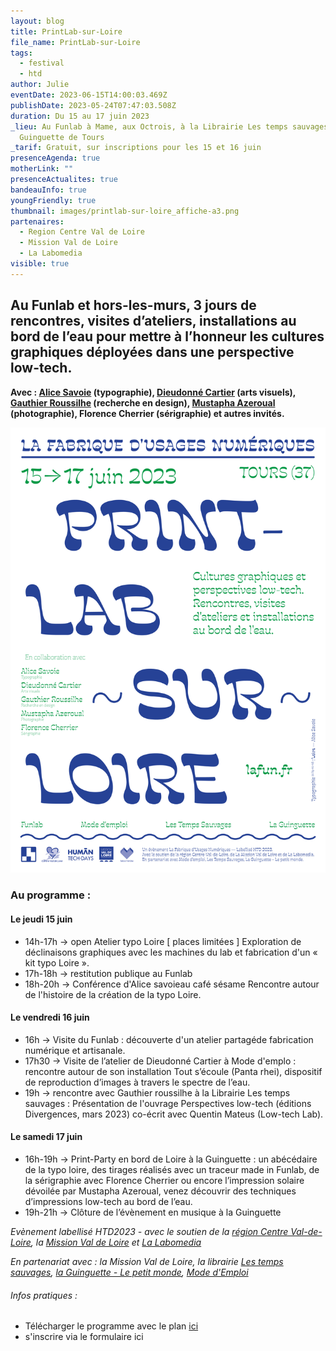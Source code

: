 ```yaml
---
layout: blog
title: PrintLab-sur-Loire
file_name: PrintLab-sur-Loire
tags:
  - festival
  - htd
author: Julie
eventDate: 2023-06-15T14:00:03.469Z
publishDate: 2023-05-24T07:47:03.508Z
duration: Du 15 au 17 juin 2023
_lieu: Au Funlab à Mame, aux Octrois, à la Librairie Les temps sauvages et à la
  Guinguette de Tours
_tarif: Gratuit, sur inscriptions pour les 15 et 16 juin
presenceAgenda: true
motherLink: ""
presenceActualites: true
bandeauInfo: true
youngFriendly: true
thumbnail: images/printlab-sur-loire_affiche-a3.png
partenaires:
  - Region Centre Val de Loire
  - Mission Val de Loire
  - La Labomedia
visible: true
---
```

## Au Funlab et hors-les-murs, 3 jours de rencontres, visites d’ateliers, installations au bord de l’eau pour mettre à l’honneur les cultures graphiques déployées dans une perspective low-tech.

**Avec : [Alice Savoie](https://frenchtype.com/) (typographie), [Dieudonné Cartier](http://www.dieudonnécartier.com/) (arts visuels), [Gauthier Roussilhe](https://gauthierroussilhe.com/) (recherche en design), [Mustapha Azeroual](https://azeroualmustapha.com/) (photographie), Florence Cherrier (sérigraphie) et autres invités.**

![](images/printlab-sur-loire_affiche-a3.png)

### Au programme :

#### Le jeudi 15 juin

* 14h-17h → open Atelier typo Loire \[ places limitées ]
  Exploration de déclinaisons graphiques avec les machines du lab et fabrication d'un « kit typo Loire ».
* 17h-18h → restitution publique au Funlab
* 18h-20h → Conférence d'Alice savoieau café sésame
  Rencontre autour de l'histoire de la création de la typo Loire.

#### Le vendredi 16 juin

* 16h → Visite du Funlab : découverte d'un atelier partagéde fabrication numérique et artisanale.
* 17h30 → Visite de l’atelier de Dieudonné Cartier à Mode d'emplo : rencontre autour de son installation Tout s’écoule (Panta rhei), dispositif de reproduction d’images à travers le spectre de l’eau.
* 19h → rencontre avec Gauthier roussilhe à la Librairie Les temps sauvages : Présentation de l'ouvrage Perspectives low-tech (éditions Divergences, mars 2023) co-écrit avec Quentin Mateus (Low-tech Lab).

#### Le samedi 17 juin

* 16h-19h → Print-Party en bord de Loire à la Guinguette : un abécédaire de la typo loire, des tirages réalisés avec un traceur made in Funlab, de la sérigraphie avec Florence Cherrier ou encore l’impression solaire dévoilée par Mustapha Azeroual, venez découvrir des techniques d’impressions low-tech au bord de l’eau.
* 19h-21h → Clôture de l’évènement en musique à la Guinguette

*Evènement labellisé HTD2023 - avec le soutien de la [région Centre Val-de-Loire](https://www.centre-valdeloire.fr/), la [Mission Val de Loire](https://www.valdeloire.org/) et [La Labomedia](https://labomedia.org/)*

*En partenariat avec : la Mission Val de Loire, la librairie [Les temps sauvages](https://lestempssauvages.fr/), [la Guinguette - Le petit monde](https://www.facebook.com/GuinguettedeTours), [Mode d'Emploi](https://mode-demploi.org/)* 

###### Infos pratiques :

* Télécharger le programme avec le plan [ici](https://cloud.lafun.fr/index.php/s/xTG3mcZWEgJ54DK)
* s'inscrire via le formulaire ici